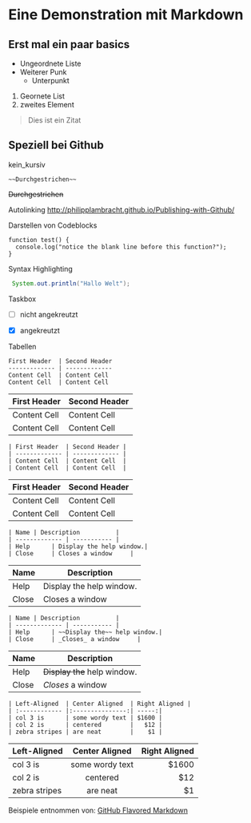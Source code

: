 Eine Demonstration mit Markdown
=================================
Erst mal ein paar basics
-------------------------

* Ungeordnete Liste
* Weiterer Punk
  * Unterpunkt

1. Geornete List
2. zweites Element

> Dies ist ein Zitat


Speziell bei Github
--------------------

kein_kursiv

```
~~Durchgestrichen~~

```

~~Durchgestrichen~~

Autolinking http://philipplambracht.github.io/Publishing-with-Github/


Darstellen von Codeblocks
```
function test() {
  console.log("notice the blank line before this function?");
}
```


Syntax Highlighting
```java
 System.out.println("Hallo Welt");
```
Taskbox
- [ ] nicht angekreutzt
- [x] angekreutzt


Tabellen
```
First Header  | Second Header
------------- | -------------
Content Cell  | Content Cell
Content Cell  | Content Cell
```
First Header  | Second Header
------------- | -------------
Content Cell  | Content Cell
Content Cell  | Content Cell


```
| First Header  | Second Header |
| ------------- | ------------- |
| Content Cell  | Content Cell  |
| Content Cell  | Content Cell  |

```
| First Header  | Second Header |
| ------------- | ------------- |
| Content Cell  | Content Cell  |
| Content Cell  | Content Cell  |


```
| Name | Description          |
| ------------- | ----------- |
| Help      | Display the help window.|
| Close     | Closes a window     |
```
| Name | Description          |
| ------------- | ----------- |
| Help      | Display the help window.|
| Close     | Closes a window     |


```
| Name | Description          |
| ------------- | ----------- |
| Help      | ~~Display the~~ help window.|
| Close     | _Closes_ a window     |
```
| Name | Description          |
| ------------- | ----------- |
| Help      | ~~Display the~~ help window.|
| Close     | _Closes_ a window     |


```
| Left-Aligned  | Center Aligned  | Right Aligned |
| :------------ |:---------------:| -----:|
| col 3 is      | some wordy text | $1600 |
| col 2 is      | centered        |   $12 |
| zebra stripes | are neat        |    $1 |
```
| Left-Aligned  | Center Aligned  | Right Aligned |
| :------------ |:---------------:| -----:|
| col 3 is      | some wordy text | $1600 |
| col 2 is      | centered        |   $12 |
| zebra stripes | are neat        |    $1 |

Beispiele entnommen von: [GitHub Flavored Markdown](https://help.github.com/articles/github-flavored-markdown "Das hier sollte zu sehen sein")

